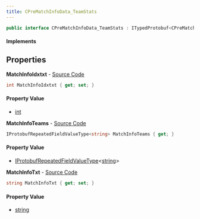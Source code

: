 ```yaml
---
title: CPreMatchInfoData_TeamStats
---
```


```csharp
public interface CPreMatchInfoData_TeamStats : ITypedProtobuf<CPreMatchInfoData_TeamStats>, INativeHandle
```

#### Implements

## Properties

**MatchInfoIdxtxt** - [Source Code](https://github.com/swiftly-solution/swiftlys2/blob/main/managed/src/SwiftlyS2.Generated/Protobufs/Interfaces/CPreMatchInfoData_TeamStats.cs#L13)

```csharp
int MatchInfoIdxtxt { get; set; }
```

#### Property Value

- [int](https://learn.microsoft.com/dotnet/api/system.int32)

**MatchInfoTeams** - [Source Code](https://github.com/swiftly-solution/swiftlys2/blob/main/managed/src/SwiftlyS2.Generated/Protobufs/Interfaces/CPreMatchInfoData_TeamStats.cs#L19)

```csharp
IProtobufRepeatedFieldValueType<string> MatchInfoTeams { get; }
```

#### Property Value

- [IProtobufRepeatedFieldValueType](/docs/api/shared/netmessages/iprotobufrepeatedfieldvaluetype-1)<[string](https://learn.microsoft.com/dotnet/api/system.string)>

**MatchInfoTxt** - [Source Code](https://github.com/swiftly-solution/swiftlys2/blob/main/managed/src/SwiftlyS2.Generated/Protobufs/Interfaces/CPreMatchInfoData_TeamStats.cs#L16)

```csharp
string MatchInfoTxt { get; set; }
```

#### Property Value

- [string](https://learn.microsoft.com/dotnet/api/system.string)

